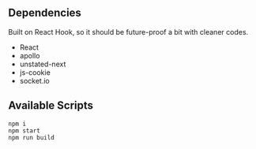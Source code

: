 ## Dependencies

Built on React Hook, so it should be future-proof a bit with cleaner codes.

* React
* apollo
* unstated-next
* js-cookie
* socket.io

## Available Scripts

    npm i
    npm start
    npm run build
